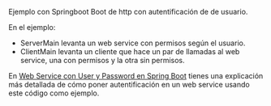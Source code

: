 Ejemplo con Springboot Boot de http con autentificación de de usuario.

En el ejemplo:
* ServerMain levanta un web service con  permisos según el usuario.
* ClientMain levanta un cliente que hace un par de llamadas al web service, una con permisos y la otra sin permisos.

En [Web Service con User y Password en Spring Boot](http://chuwiki.chuidiang.org/index.php?title=Web_Service_con_User_y_Password_en_Spring_Boot) tienes una explicación más detallada de cómo poner autentificación en un web service usando este código como ejemplo.